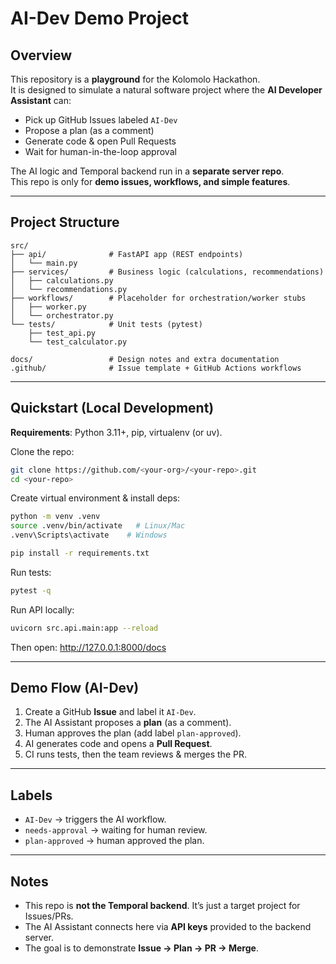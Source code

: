 # AI-Dev Demo Project

## Overview
This repository is a **playground** for the Kolomolo Hackathon.  
It is designed to simulate a natural software project where the **AI Developer Assistant** can:
- Pick up GitHub Issues labeled `AI-Dev`
- Propose a plan (as a comment)
- Generate code & open Pull Requests
- Wait for human-in-the-loop approval

The AI logic and Temporal backend run in a **separate server repo**.  
This repo is only for **demo issues, workflows, and simple features**.

---

## Project Structure
```
src/
├── api/              # FastAPI app (REST endpoints)
│   └── main.py
├── services/         # Business logic (calculations, recommendations)
│   ├── calculations.py
│   └── recommendations.py
├── workflows/        # Placeholder for orchestration/worker stubs
│   ├── worker.py
│   └── orchestrator.py
└── tests/            # Unit tests (pytest)
    ├── test_api.py
    └── test_calculator.py

docs/                 # Design notes and extra documentation
.github/              # Issue template + GitHub Actions workflows
```

---

## Quickstart (Local Development)
**Requirements**: Python 3.11+, pip, virtualenv (or uv).

Clone the repo:
```bash
git clone https://github.com/<your-org>/<your-repo>.git
cd <your-repo>
```

Create virtual environment & install deps:
```bash
python -m venv .venv
source .venv/bin/activate   # Linux/Mac
.venv\Scripts\activate    # Windows

pip install -r requirements.txt
```

Run tests:
```bash
pytest -q
```

Run API locally:
```bash
uvicorn src.api.main:app --reload
```

Then open: http://127.0.0.1:8000/docs

---

## Demo Flow (AI-Dev)
1. Create a GitHub **Issue** and label it `AI-Dev`.
2. The AI Assistant proposes a **plan** (as a comment).
3. Human approves the plan (add label `plan-approved`).
4. AI generates code and opens a **Pull Request**.
5. CI runs tests, then the team reviews & merges the PR.

---

## Labels
- `AI-Dev` → triggers the AI workflow.
- `needs-approval` → waiting for human review.
- `plan-approved` → human approved the plan.

---

## Notes
- This repo is **not the Temporal backend**. It’s just a target project for Issues/PRs.
- The AI Assistant connects here via **API keys** provided to the backend server.
- The goal is to demonstrate **Issue → Plan → PR → Merge**.
